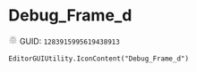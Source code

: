 # Debug_Frame_d
![](/img/Debug_Frame_d.png)
GUID: `1283915995619438913`
```
EditorGUIUtility.IconContent("Debug_Frame_d")
```
